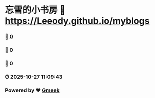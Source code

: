 # 忘雪的小书房 :link: https://Leeody.github.io/myblogs 
### :page_facing_up: [0](https://Leeody.github.io/myblogs/tag.html) 
### :speech_balloon: 0 
### :hibiscus: 0 
### :alarm_clock: 2025-10-27 11:09:43 
### Powered by :heart: [Gmeek](https://github.com/Meekdai/Gmeek)
